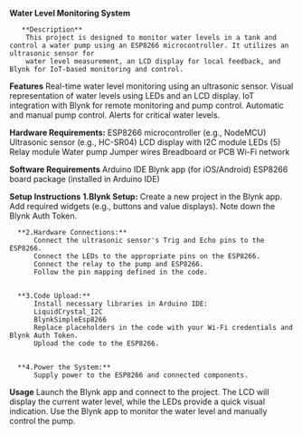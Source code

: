 **Water Level Monitoring System**

       **Description**
        This project is designed to monitor water levels in a tank and control a water pump using an ESP8266 microcontroller. It utilizes an ultrasonic sensor for 
        water level measurement, an LCD display for local feedback, and Blynk for IoT-based monitoring and control.

**Features**
Real-time water level monitoring using an ultrasonic sensor.
Visual representation of water levels using LEDs and an LCD display.
IoT integration with Blynk for remote monitoring and pump control.
Automatic and manual pump control.
Alerts for critical water levels.


**Hardware Requirements:**
ESP8266 microcontroller (e.g., NodeMCU)
Ultrasonic sensor (e.g., HC-SR04)
LCD display with I2C module
LEDs (5)
Relay module
Water pump
Jumper wires
Breadboard or PCB
Wi-Fi network


**Software Requirements**
Arduino IDE
Blynk app (for iOS/Android)
ESP8266 board package (installed in Arduino IDE)



**Setup Instructions**
      **1.Blynk Setup:**
          Create a new project in the Blynk app.
          Add required widgets (e.g., buttons and value displays).
          Note down the Blynk Auth Token.


      **2.Hardware Connections:**
          Connect the ultrasonic sensor's Trig and Echo pins to the ESP8266.
          Connect the LEDs to the appropriate pins on the ESP8266.
          Connect the relay to the pump and ESP8266.
          Follow the pin mapping defined in the code.


      **3.Code Upload:**
          Install necessary libraries in Arduino IDE:
          LiquidCrystal_I2C
          BlynkSimpleEsp8266
          Replace placeholders in the code with your Wi-Fi credentials and Blynk Auth Token.
          Upload the code to the ESP8266.


      **4.Power the System:**
          Supply power to the ESP8266 and connected components.


**Usage**
Launch the Blynk app and connect to the project.
The LCD will display the current water level, while the LEDs provide a quick visual indication.
Use the Blynk app to monitor the water level and manually control the pump.
